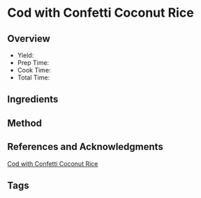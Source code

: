 # Cod with Confetti Coconut Rice

## Overview

- Yield:
- Prep Time:
- Cook Time:
- Total Time:

## Ingredients


## Method



## References and Acknowledgments

[Cod with Confetti Coconut Rice](https://tasty.co/recipe/cod-with-confetti-coconut-rice)

## Tags



